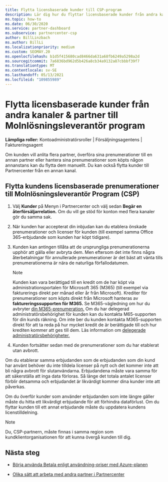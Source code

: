 ```yaml
---
title: Flytta licensbaserade kunder till CSP-program
description: Lär dig hur du flyttar licensbaserade kunder från andra kanaler eller en annan partner till programmet Molnlösningsleverantör (CSP) i Partnercenter.
ms.topic: how-to
ms.date: 06/30/2020
ms.service: partner-dashboard
ms.subservice: partnercenter-csp
author: BillLinzbach
ms.author: BillLi
ms.localizationpriority: medium
ms.custom: SEOMAY.20
ms.openlocfilehash: b1d5f415680cad8466da631a68fb6249a5298a2d
ms.sourcegitcommit: 7a6836bd962d5b426a8cb34a9132a87cbbbf39f7
ms.translationtype: MT
ms.contentlocale: sv-SE
ms.lasthandoff: 05/13/2021
ms.locfileid: "109855989"
---
```

# <a name="move-license-based-customers-from-other-channels--partners-to-the-cloud-solution-provider-program"></a>Flytta licensbaserade kunder från andra kanaler & partner till Molnlösningsleverantör program

**Lämpliga roller:** Kontoadministratörsroller | Försäljningsagentens | Faktureringsagent

Om kunden vill anlita flera partner, överföra sina prenumerationer till en annan partner eller hantera sina prenumerationer som köpts någon annanstans kan du flytta dem manuellt. Du kan också flytta kunder till Partnercenter från en annan kanal.

## <a name="move-your-customers-license-based-subscriptions-to-the-cloud-solution-provider-program-csp"></a>Flytta kundens licensbaserade prenumerationer till Molnlösningsleverantör Program (CSP)

1. Välj **Kunder** på Menyn i Partnercenter och välj sedan **Begär en återförsäljarrelation.** Om du vill ge stöd för konton med flera kanaler gör du samma sak.

2. När kunden har accepterat din inbjudan kan du etablera önskade prenumerationer och licenser för kunden (till exempel samma Office 365-erbjudande som kunden har köpt tidigare).

3. Kunden kan antingen tillåta att de ursprungliga prenumerationerna upphör att gälla eller avbryta dem. Men eftersom det inte finns några återbetalningar för annullerade prenumerationer är det bäst att vänta tills prenumerationerna är nära de naturliga förfallodatumen.


   >[!NOTE]
   >Kunden kan vara berättigad till en kredit om de har köpt via administrationsportalen för Microsoft 365 (M365) (till exempel via fakturerings direkt per månad eller år från Microsoft). Krediter för prenumerationer som köpts direkt från Microsoft hanteras av **faktureringssupporten för M365.** Se M365-vägledning om hur du avbryter [din M365-prenumeration.](/microsoft-365/commerce/subscriptions/cancel-your-subscription) Om du har delegerad administratörsbehörighet för kunden kan du kontakta M65-supporten för din kunds räkning. Om inte ber du kunden kontakta M365-supporten direkt för att ta reda på hur mycket kredit de är berättigade till och hur krediten kommer att ges till dem. Läs information om [delegerade administratörsbehörigheter.](customers-revoke-admin-privileges.md)


4. Kunden fortsätter sedan med de prenumerationer som du har etablerat utan avbrott.

Om du etablerar samma erbjudanden som de erbjudanden som din kund har använt behöver du inte tilldela licenser på nytt och det kommer inte att bli några avbrott för slutanvändarna. Erbjudandena måste vara samma för att säkerställa att inga data förloras. Så länge det totala antalet licenser förblir detsamma och erbjudandet är likvärdigt kommer dina kunder inte att påverkas.

Om du överför kunder som använder erbjudanden som inte längre gäller måste du hitta ett likvärdigt erbjudande för att förhindra dataförlust. Om du flyttar kunden till ett annat erbjudande måste du uppdatera kundens licenstilldelning.

>[!NOTE]
> Du, CSP-partnern, måste finnas i samma region som kundklientorganisationen för att kunna övergå kunden till dig.

## <a name="next-steps"></a>Nästa steg

- [Börja använda Betala enligt användning-priser med Azure-planen](azure-plan-get-started.md)
 

- [Olika sätt att arbeta med andra partner i Partnercenter](work-with-other-partners.md)